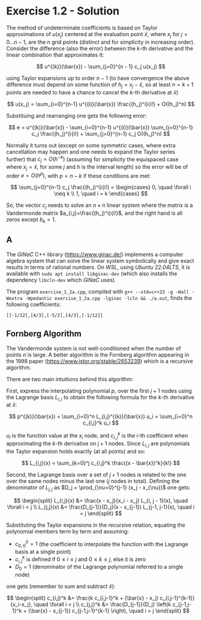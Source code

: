 # Exercise 1.2 - Solution


The method of undeterminate coefficients is based on Taylor approximations of $u(x_j)$ centered at the evaluation point $\bar{x}$, where $x_j$ for $j = 0 \dots n-1$, are the $n$ grid points (distinct and for simplicity in increasing order). Consider the difference (also the error) between the $k$-th derivative and the linear combination that approximates it:

$$
  u^{(k)}(\bar{x}) - \sum_{j=0}^{n - 1} c_j u(x_j)
$$

using Taylor expansions up to order $n-1$ (to have convergence the above difference must depend on some function of $h_j = x_j - \bar{x}$, so at least $n=k+1$ points are needed to have a chance to cancel the $k$-th derivative at $\bar{x}$)

$$
  u(x_j) = \sum_{i=0}^{n-1} u^{(i)}(\bar{x}) \frac{(h_j)^i}{i!} + O((h_j)^n)
$$

Substituing and rearranging one gets the following error:

$$
  e = u^{(k)}(\bar{x}) - \sum_{i=0}^{n-1} u^{(i)}(\bar{x}) \sum_{j=0}^{n-1} c_j \frac{(h_j)^i}{i!} + \sum_{j=0}^{n-1} c_j O((h_j)^n)
$$

Normally it turns out (except on some symmetric cases, where extra cancellation may happen and one needs to expand the Taylor series further) that $c_j = O(h^{-k})$ (assuming for simplicity the equispaced case where $x_j=\bar{x}$, for some $j$ and $h$ is the interval length) so the error will be of order $e=O(h^p)$, with $p=n-k$ if these conditions are met:

$$
  \sum_{j=0}^{n-1} c_j \frac{(h_j)^i}{i!} =
  \begin{cases}
    0, \quad \forall i \neq k \\
    1, \quad i = k
  \end{cases}
$$

So, the vector $c_j$ needs to solve an $n \times n$ linear system where the matrix is a Vandermonde matrix $a_{i,j}=\frac{(h_j)^i}{i!}$, and the right hand is all zeros except $b_k=1$.

## A

The *GiNaC* C++ library (https://www.ginac.de/) implements a computer algebra system that can solve the linear system symbolically and give exact results in terms of rational numbers. On *WSL*, using *Ubuntu 22.04LTS*, it is available with `sudo apt install libginac-dev` (which also installs the dependency `libcln-dev` which *GiNaC* uses).

The program `exercise_1_2a.cpp`, compiled with `g++ --std=c++23 -g -Wall -Wextra -Wpedantic exercise_1_2a.cpp -lginac -lcln && ./a.out`, finds the following coefficients: 
```shell
[[-1/12],[4/3],[-5/2],[4/3],[-1/12]]
```

## Fornberg Algorithm

The Vandermonde system is not well-conditioned when the number of points $n$ is large. A better algorithm is the Fornberg algorithm appearing in the 1998 paper (https://www.jstor.org/stable/2653239) which is a recursive algorithm.

There are two main intuitions behind this algorithm:

First, express the interpolating polynomial $p$, over the first $j+1$ nodes using the Lagrange basis $L_{i,j}$ to obtain the following formula for the $k$-th derivative at $\bar{x}$:

$$ p^{(k)}(\bar{x}) = \sum_{i=0}^n L_{i,j}^{(k)}(\bar{x}) u_i = \sum_{i=0}^n c_{i,j}^k u_i $$

$u_i$ is the function value at the $x_i$ node, and $c_{i,j}^k$ is the $i$-th coefficient when approximating the $k$-th derivative on $j+1$ nodes. Since $L_{i,j}$ are polynomials the Taylor expansion holds exactly (at all points) and so: 

$$ L_{i,j}(x) = \sum_{k=0}^j c_{i,j}^k \frac{(x - \bar{x})^k}{k!} $$

Second, the Lagrange basis over a set of $j+1$ nodes is related to the one over the same nodes minus the last one ($j$ nodes in total). Defining the denominator of $L_{j,j}$ as $D_j = \prod_{\nu=0}^{j-1} (x_j - x_{\nu})$ one gets: 

$$
 \begin{split}
    L_{i,j}(x) &= \frac{x - x_j}{x_i - x_j} L_{i, j - 1}(x), \quad \forall i < j \\
    L_{j,j}(x) &= \frac{D_{j-1}}{D_j}(x - x_{j-1}) L_{j-1, j-1}(x), \quad i = j 
  \end{split} 
$$ 

Substituting the Taylor expansions in the recursive relation, equating the polynomial members term by term and assuming:

* $c_{0, 0}^0 = 1$ (the coefficient to interpolate the function with the Lagrange basis at a single point)
* $c_{i,j}^k$ is defined if $0 \leq i \leq j$ and $0 \leq k \leq j$, else it is zero
* $D_0 = 1$ (denominator of the Lagrange polynomial referred to a single node)

one gets (remember to sum and subtract $\bar{x}$):

$$
  \begin{split}
    c_{i,j}^k &= \frac{k c_{i,j-1}^k + (\bar{x} - x_j) c_{i,j-1}^{k-1}}{x_i-x_j}, \quad \forall i < j \\
    c_{j,j}^k &= \frac{D_{j-1}}{D_j} \left(k c_{j-1,j-1}^k + (\bar{x} - x_{j-1}) c_{j-1,j-1}^{k-1} \right), \quad i = j
  \end{split}
$$
  

